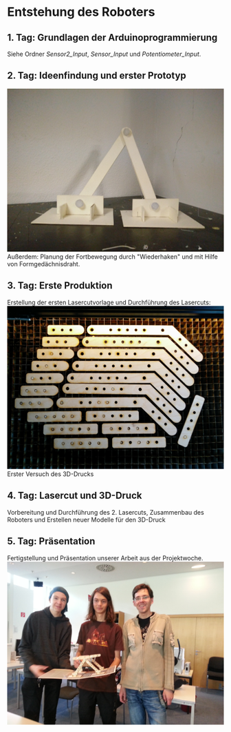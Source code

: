 # Entstehung des Roboters
## 1. Tag: Grundlagen der Arduinoprogrammierung
Siehe Ordner *Sensor2_Input*, *Sensor_Input* und *Potentiometer_Input*.
## 2. Tag: Ideenfindung und erster Prototyp
![Prototyp aus Pappe](https://github.com/Arduino-Smartmaterials-Projektwoche/Kriecher/blob/master/Dokumentation/src/IMG_20171011_171859.jpg)
Außerdem: Planung der Fortbewegung durch "Wiederhaken" und mit Hilfe von Formgedächnisdraht.
## 3. Tag: Erste Produktion
Erstellung der ersten Lasercutvorlage und Durchführung des Lasercuts:
![Fertiger Lasercut in der Maschine](https://github.com/Arduino-Smartmaterials-Projektwoche/Kriecher/blob/master/Dokumentation/src/IMG_20171012_143843.jpg)
Erster Versuch des 3D-Drucks
## 4. Tag: Lasercut und 3D-Druck
Vorbereitung und Durchführung des 2. Lasercuts, Zusammenbau des Roboters und Erstellen neuer Modelle für den 3D-Druck
## 5. Tag: Präsentation
Fertigstellung und Präsentation unserer Arbeit aus der Projektwoche.
![Gruppenfoto mit Resultat](https://github.com/Arduino-Smartmaterials-Projektwoche/Kriecher/blob/master/Dokumentation/src/SmartKriechoino.jpg)

